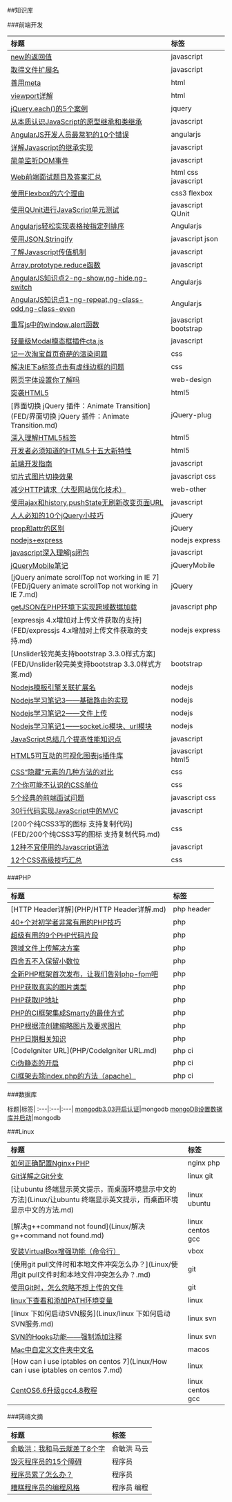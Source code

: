 ##知识库

###前端开发

标题|标签
:---|:---
[new的返回值](FED/new的返回值.md)|javascript
[取得文件扩展名](FED/取得文件扩展名.md)|javascript
[善用meta](FED/善用meta.md)|html
[viewport详解](FED/viewport详解.md)|html
[jQuery.each()的5个案例](FED/jQuery.each()的5个案例.md)|jquery
[从本质认识JavaScript的原型继承和类继承](FED/从本质认识JavaScript的原型继承和类继承.md)|javascript
[AngularJS开发人员最常犯的10个错误](FED/AngularJS开发人员最常犯的10个错误.md)|angularjs
[详解Javascript的继承实现](FED/详解Javascript的继承实现.md)|javascript
[简单监听DOM事件](FED/简单监听DOM事件.md)|javascript
[Web前端面试题目及答案汇总](FED/Web前端面试题目及答案汇总.md)|html css javascript
[使用Flexbox的六个理由](FED/使用Flexbox的六个理由.md)|css3 flexbox
[使用QUnit进行JavaScript单元测试](FED/使用QUnit进行JavaScript单元测试.md)|javascript QUnit
[Angularjs轻松实现表格按指定列排序](FED/Angularjs轻松实现表格按指定列排序.md)|Angularjs
[使用JSON.Stringify](FED/使用JSON.Stringify.md)|javascript json
[了解Javascript传值机制](FED/了解Javascript传值机制.md)|javascript
[Array.prototype.reduce函数](FED/Array.prototype.reduce函数.md)|javascript
[AngularJS知识点2-ng-show,ng-hide,ng-switch](FED/AngularJS知识点2.md)|Angularjs
[AngularJS知识点1-ng-repeat,ng-class-odd,ng-class-even](FED/AngularJS知识点1.md)|Angularjs
[重写js中的window.alert函数](FED/重写js中的window.alert函数.md)|javascript bootstrap
[轻量级Modal模态框插件cta.js](FED/轻量级Modal模态框插件cta.js.md)|javascript
[记一次淘宝首页奇葩的渲染问题](FED/记一次淘宝首页奇葩的渲染问题.md)|css
[解决IE下a标签点击有虚线边框的问题](FED/解决IE下a标签点击有虚线边框的问题.md)|css
[网页字体设置你了解吗](FED/网页字体设置你了解吗.md)|web-design
[突袭HTML5](FED/突袭HTML5.md)|html5
[界面切换 jQuery 插件：Animate Transition](FED/界面切换 jQuery 插件：Animate Transition.md)|jQuery-plug
[深入理解HTML5标签](FED/深入理解HTML5标签.md)|html5
[开发者必须知道的HTML5十五大新特性](FED/开发者必须知道的HTML5十五大新特性.md)|html5
[前端开发指南](FED/前端开发指南.md)|javascript
[切片式图片切换效果](FED/切片式图片切换效果.md)|javascript css
[减少HTTP请求（大型网站优化技术）](FED/减少HTTP请求（大型网站优化技术）.md)|web-other
[使用ajax和history.pushState无刷新改变页面URL](FED/使用ajax和history.pushState无刷新改变页面URL.md)|javascript
[人人必知的10个jQuery小技巧](FED/人人必知的10个jQuery小技巧.md)|jQuery
[prop和attr的区别](FED/prop和attr的区别.md)|jQuery
[nodejs+express](FED/nodejs+express.md)|nodejs express
[javascript深入理解js闭包](FED/javascript深入理解js闭包.md)|javascript
[jQueryMobile笔记](FED/jQueryMobile笔记.md)|jQueryMobile
[jQuery animate scrollTop not working in IE 7](FED/jQuery animate scrollTop not working in IE 7.md)|jQuery
[getJSON在PHP环境下实现跨域数据加载](FED/getJSON在PHP环境下实现跨域数据加载.md)|javascript php
[expressjs 4.x增加对上传文件获取的支持](FED/expressjs 4.x增加对上传文件获取的支持.md)|nodejs express
[Unslider较完美支持bootstrap 3.3.0样式方案](FED/Unslider较完美支持bootstrap 3.3.0样式方案.md)|bootstrap
[Nodejs模板引擎关联扩展名](FED/Nodejs模板引擎关联扩展名.md)|nodejs
[Nodejs学习笔记3——基础路由的实现](FED/Nodejs学习笔记3——基础路由的实现.md)|nodejs
[Nodejs学习笔记2——文件上传](FED/Nodejs学习笔记2——文件上传.md)|nodejs
[Nodejs学习笔记1——socket.io模块、url模块](FED/Nodejs学习笔记1——socket.io模块、url模块.md)|nodejs
[JavaScript总结几个提高性能知识点](FED/JavaScript总结几个提高性能知识点.md)|javascript
[HTML5可互动的可视化图表js插件库](FED/HTML5可互动的可视化图表js插件库.md)|javascript html5
[CSS“隐藏”元素的几种方法的对比](FED/CSS“隐藏”元素的几种方法的对比.md)|css
[7个你可能不认识的CSS单位](FED/7个你可能不认识的CSS单位.md)|css
[5个经典的前端面试问题](FED/5个经典的前端面试问题.md)|javascript css
[30行代码实现JavaScript中的MVC](FED/30行代码实现JavaScript中的MVC.md)|javascript
[200个纯CSS3写的图标 支持复制代码](FED/200个纯CSS3写的图标 支持复制代码.md)|css
[12种不宜使用的Javascript语法](FED/12种不宜使用的Javascript语法.md)|javascript
[12个CSS高级技巧汇总](FED/12个CSS高级技巧汇总.md)|css

###PHP

标题|标签
:---|:---
[HTTP Header详解](PHP/HTTP Header详解.md)|php header
[40+个对初学者非常有用的PHP技巧](PHP/40+个对初学者非常有用的PHP技巧.md)|php
[超级有用的9个PHP代码片段](PHP/超级有用的9个PHP代码片段.md)|php
[跨域文件上传解决方案](PHP/跨域文件上传解决方案.md)|php
[四舍五不入保留小数位](PHP/四舍五不入保留小数位.md)|php
[全新PHP框架首次发布，让我们告别php-fpm吧](PHP/全新PHP框架首次发布，让我们告别php-fpm吧.md)|php
[PHP获取真实的图片类型](PHP/PHP获取真实的图片类型.md)|php
[PHP获取IP地址](PHP/PHP获取IP地址.md)|php
[PHP的CI框架集成Smarty的最佳方式](PHP/PHP的CI框架集成Smarty的最佳方式.md)|php
[PHP根据流创建缩略图片及要求图片](PHP/PHP根据流创建缩略图片及要求图片.md)|php
[PHP日期相关知识](PHP/PHP日期相关知识.md)|php
[CodeIgniter URL](PHP/CodeIgniter URL.md)|php ci
[Ci伪静态的开启](PHP/Ci伪静态的开启.md)|php ci
[CI框架去除index.php的方法（apache）](PHP/CI框架去除index.php的方法（apache）.md)|php ci


###数据库

标题|标签|
:---|:---|:---|
[mongodb3.03开启认证][d2]|mongodb
[mongoDB设置数据库并启动][d1]|mongodb

[d2]:Database/mongodb3.03开启认证.md
[d1]:Database/mongoDB设置数据库并启动.md

###Linux

标题|标签
:---|:---
[如何正确配置Nginx+PHP](Linux/如何正确配置Nginx+PHP.md)|nginx php
[Git详解之Git分支](Linux/Git详解之Git分支.md)|linux git
[让ubuntu 终端显示英文提示，而桌面环境显示中文的方法](Linux/让ubuntu 终端显示英文提示，而桌面环境显示中文的方法.md)|linux ubuntu
[解决g++command not found](Linux/解决g++command not found.md)|linux centos gcc
[安装VirtualBox增强功能（命令行）](Linux/安装VirtualBox增强功能（命令行）.md)|vbox
[使用git pull文件时和本地文件冲突怎么办？](Linux/使用git pull文件时和本地文件冲突怎么办？.md)|git
[使用Git时，怎么忽略不想上传的文件](Linux/使用Git时，怎么忽略不想上传的文件.md)|git
[linux下查看和添加PATH环境变量](Linux/linux下查看和添加PATH环境变量.md)|linux
[linux 下如何启动SVN服务](Linux/linux 下如何启动SVN服务.md)|linux svn
[SVN的Hooks功能——强制添加注释](Linux/SVN的Hooks功能——强制添加注释.md)|linux svn
[Mac中自定义文件夹中文名](Linux/Mac中自定义文件夹中文名.md)|macos
[How can i use iptables on centos 7](Linux/How can i use iptables on centos 7.md)|linux
[CentOS6.6升级gcc4.8教程](Linux/CentOS6.6升级gcc4.8教程.md)|linux centos gcc

###网络文摘

标题|标签
:---|:---
[俞敏洪：我和马云就差了8个字][o4]|俞敏洪 马云
[毁灭程序员的15个障碍][o3]|程序员
[程序员累了怎么办？][o2]|程序员
[糟糕程序员的编程风格][o1]|程序员 编程

[o4]:Other/俞敏洪：我和马云就差了8个字.md
[o3]:Other/毁灭程序员的15个障碍.md
[o2]:Other/程序员累了怎么办？.md
[o1]:Other/糟糕程序员的编程风格.md



